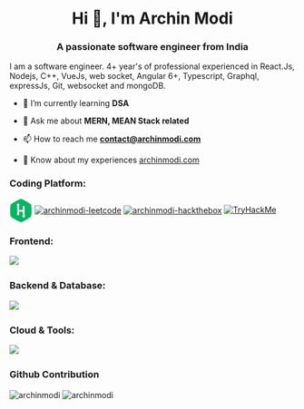 <h1 align="center">Hi 👋, I'm Archin Modi</h1>
<!-- <img src="https://raw.githubusercontent.com/archinmodi/archinmodi/master/Black%20Technology%20LinkedIn%20Banner.png"/> -->
<h3 align="center">A passionate software engineer from India</h3>
<p>I am a software engineer. 4+ year's of professional experienced in React.Js, Nodejs, C++, VueJs, web socket, Angular 6+, Typescript, Graphql, expressJs, Git, websocket and mongoDB.</p>

<!-- <p align="left"> <img src="https://komarev.com/ghpvc/?username=archinmodi&label=Profile%20views&color=0e75b6&style=flat" alt="archinmodi" /> </p> -->

<!-- <p align="left">
<a href="https://github.com/ryo-ma/github-profile-trophy"><img src="https://github-profile-trophy.vercel.app/?username=archinmodi" alt="archinmodi" /></a> </p> -->

- 🌱 I’m currently learning **DSA**

<!-- - 👨‍💻 All of my projects are available at [archinmodi.com/#projects](https://archinmodi.com/#projects) -->

<!-- - 📝 I write articles on [blog.archinmodi.com](https://blog.archinmodi.com) -->

- 💬 Ask me about **MERN, MEAN Stack related**

- 📫 How to reach me **contact@archinmodi.com**

- 📄 Know about my experiences [archinmodi.com](https://archinmodi.com/)

<!-- ### Blogs posts -->
<!-- BLOG-POST-LIST:START -->
<!-- BLOG-POST-LIST:END -->

<h3 align="left">Coding Platform:</h3>
<a href="https://www.hackerrank.com/archinmodi" target="blank"><img align="center" src="https://raw.githubusercontent.com/archinmodi/archinmodi/master/logo/hackerrank-logo.jpg" alt="archinmodi-hackerrank"  width="40" /></a>
<!-- <a href="https://www.interviewbit.com/profile/archinmodi" target="blank"><img align="center" src="https://raw.githubusercontent.com/archinmodi/archinmodi/master/logo/interviewbit-logo.jpg" alt="archinmodi-interviewbit"  width="40" /></a> -->
<a href="https://leetcode.com/archinmodi" target="blank"><img align="center" src="https://upload.wikimedia.org/wikipedia/commons/8/8e/LeetCode_Logo_1.png" alt="archinmodi-leetcode"  width="40" /></a>
<a href="https://app.hackthebox.eu/profile/741947" target="blank"><img align="center" src="https://avatars.githubusercontent.com/u/31746234?s=512&v=2" alt="archinmodi-hackthebox"  width="40" /></a>
<a href="https://tryhackme.com/p/archinmodi" target="blank"><img src="https://tryhackme-badges.s3.amazonaws.com/archinmodi.png" alt="TryHackMe"></a>



<h3 align="left">Frontend:</h3>
<img src="https://skillicons.dev/icons?i=angular,apollo,bootstrap,css,emotion,gatsby,html,js,nextjs,react,redux,sass,styledcomponents,tailwind,ts,vite,vue,webpack"/>

<h3 align="left">Backend & Database:</h3>
<img src="https://skillicons.dev/icons?i=cpp,express,go,graphql,mongodb,nodejs,prisma,nestjs"/>

<h3 align="left">Cloud & Tools:</h3>
<img src="https://skillicons.dev/icons?i=aws,bash,cloudflare,docker,firebase,git,github,vercel,linux,netlify,nginx"/>

<!-- <p><img align="left" src="https://github-readme-stats.vercel.app/api/top-langs?username=archinmodi&show_icons=true&locale=en&layout=compact" alt="archinmodi" /></p> -->

### Github Contribution

<p><img align="center" src="https://github-readme-stats.vercel.app/api?username=archinmodi&show_icons=true&locale=en" alt="archinmodi" />&nbsp;<img align="center" src="https://github-readme-streak-stats.herokuapp.com/?user=archinmodi&" alt="archinmodi" /></p>
